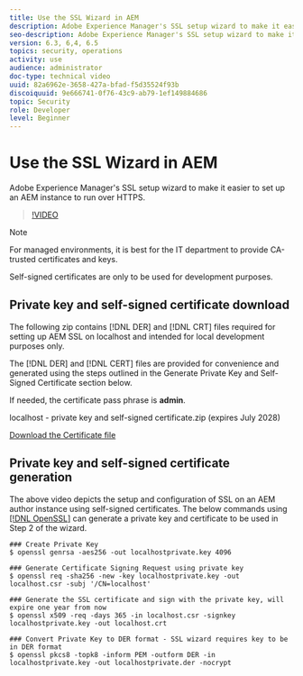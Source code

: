 ```yaml
---
title: Use the SSL Wizard in AEM
description: Adobe Experience Manager's SSL setup wizard to make it easier to set up an AEM instance to run over HTTPS.
seo-description: Adobe Experience Manager's SSL setup wizard to make it easier to set up an AEM instance to run over HTTPS.
version: 6.3, 6,4, 6.5
topics: security, operations
activity: use
audience: administrator
doc-type: technical video
uuid: 82a6962e-3658-427a-bfad-f5d35524f93b
discoiquuid: 9e666741-0f76-43c9-ab79-1ef149884686
topic: Security
role: Developer
level: Beginner
---
```


# Use the SSL Wizard in AEM

Adobe Experience Manager's SSL setup wizard to make it easier to set up an AEM instance to run over HTTPS.

>[!VIDEO](https://video.tv.adobe.com/v/17993/?quality=12&learn=on)

>[!NOTE]
>
>For managed environments, it is best for the IT department to provide CA-trusted certificates and keys.
>
>Self-signed certificates are only to be used for development purposes.

## Private key and self-signed certificate download

The following zip contains [!DNL DER] and [!DNL CRT] files required for setting up AEM SSL on localhost and intended for local development purposes only.

The [!DNL DER] and [!DNL CERT] files are provided for convenience and generated using the steps outlined in the Generate Private Key and Self-Signed Certificate section below.

If needed, the certificate pass phrase is **admin**.

localhost - private key and self-signed certificate.zip (expires July 2028)

[Download the Certificate file](assets/use-the-ssl-wizard/certificate.zip)

## Private key and self-signed certificate generation

The above video depicts the setup and configuration of SSL on an AEM author instance using self-signed certificates. The below commands using [[!DNL OpenSSL]](https://www.openssl.org/) can generate a private key and certificate to be used in Step 2 of the wizard.

```shell
### Create Private Key
$ openssl genrsa -aes256 -out localhostprivate.key 4096

### Generate Certificate Signing Request using private key
$ openssl req -sha256 -new -key localhostprivate.key -out localhost.csr -subj '/CN=localhost'

### Generate the SSL certificate and sign with the private key, will expire one year from now
$ openssl x509 -req -days 365 -in localhost.csr -signkey localhostprivate.key -out localhost.crt

### Convert Private Key to DER format - SSL wizard requires key to be in DER format
$ openssl pkcs8 -topk8 -inform PEM -outform DER -in localhostprivate.key -out localhostprivate.der -nocrypt

```
